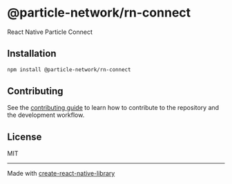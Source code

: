 # @particle-network/rn-connect

React Native Particle Connect

## Installation

```sh
npm install @particle-network/rn-connect
```


## Contributing

See the [contributing guide](CONTRIBUTING.md) to learn how to contribute to the repository and the development workflow.

## License

MIT

---

Made with [create-react-native-library](https://github.com/callstack/react-native-builder-bob)
